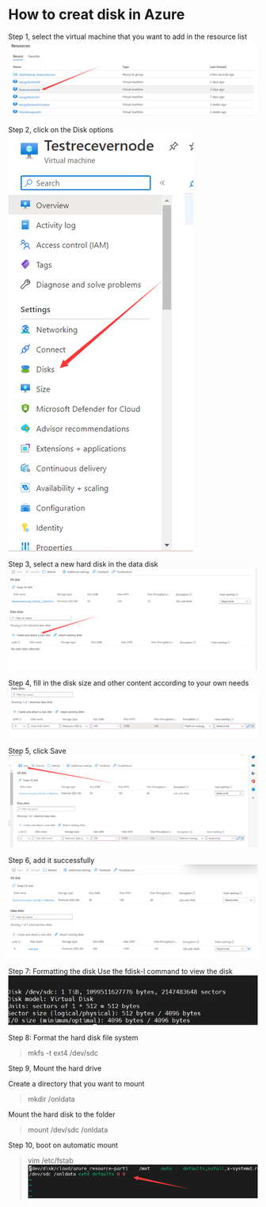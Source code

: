 # How to creat disk in Azure

Step 1, select the virtual machine that you want to add in the resource list 
![image](https://github.com/wangyf2001/Azure-picture/blob/main/image1.png)

Step 2, click on the Disk options  
![](https://github.com/wangyf2001/Azure-picture/blob/main/image2.png)

Step 3, select a new hard disk in the data disk 
![](https://github.com/wangyf2001/Azure-picture/blob/main/image3.png)

Step 4, fill in the disk size and other content according to your own needs 
![](https://github.com/wangyf2001/Azure-picture/blob/main/image4.png)

Step 5, click Save 
![](https://github.com/wangyf2001/Azure-picture/blob/main/image5.png)

Step 6, add it successfully 
![](https://github.com/wangyf2001/Azure-picture/blob/main/image6.png)

Step 7: Formatting the disk
Use the fdisk-l command to view the disk   
![](https://github.com/wangyf2001/Azure-picture/blob/main/image7.png)

Step 8: Format the hard disk file system

> mkfs -t ext4 /dev/sdc

Step 9, Mount the hard drive

Create a directory that you want to mount

> mkdir /onldata

Mount the hard disk to the folder

> mount /dev/sdc /onldata

Step 10, boot on automatic mount

> vim /etc/fstab  
![](https://github.com/wangyf2001/Azure-picture/blob/main/image8.png)
